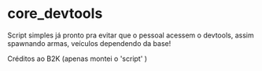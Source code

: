 # core_devtools
Script simples já pronto pra evitar que o pessoal acessem o devtools, assim spawnando armas, veículos dependendo da base!

Créditos ao B2K (apenas montei o 'script' ) 
